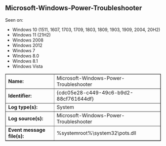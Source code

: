 ## Microsoft-Windows-Power-Troubleshooter

Seen on:
* Windows 10 (1511, 1607, 1703, 1709, 1803, 1809, 1903, 1909, 2004, 20H2)
* Windows 11 (21H2)
* Windows 2008
* Windows 2012
* Windows 7
* Windows 8.0
* Windows 8.1
* Windows Vista

<table border="1" class="docutils">
  <tbody>
    <tr>
      <td><b>Name:</b></td>
      <td>Microsoft-Windows-Power-Troubleshooter</td>
    </tr>
    <tr>
      <td><b>Identifier:</b></td>
      <td>{cdc05e28-c449-49c6-b9d2-88cf761644df}</td>
    </tr>
    <tr>
      <td><b>Log type(s):</b></td>
      <td>System</td>
    </tr>
    <tr>
      <td><b>Log source(s):</b></td>
      <td>Microsoft-Windows-Power-Troubleshooter</td>
    </tr>
    <tr>
      <td><b>Event message file(s):</b></td>
      <td>%systemroot%\system32\pots.dll</td>
    </tr>
  </tbody>
</table>

&nbsp;

